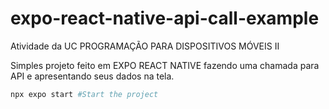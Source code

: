 # expo-react-native-api-call-example
Atividade da UC PROGRAMAÇÃO PARA DISPOSITIVOS MÓVEIS II

Simples projeto feito em EXPO REACT NATIVE fazendo uma chamada para API e apresentando seus dados na tela.

```bash
npx expo start #Start the project
```
